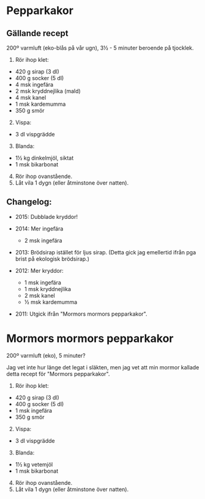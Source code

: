 Pepparkakor
===========

Gällande recept
---------------

200º varmluft (eko-blås på vår ugn), 3½ - 5 minuter beroende på tjocklek.

1. Rör ihop klet:
  * 420 g sirap (3 dl)
  * 400 g socker (5 dl)
  * 4 msk ingefära
  * 2 msk kryddnejlika (mald)
  * 4 msk kanel
  * 1 msk kardemumma
  * 350 g smör
2. Vispa:
  * 3 dl vispgrädde
3. Blanda:
  * 1½ kg dinkelmjöl, siktat
  * 1 msk bikarbonat
4. Rör ihop ovanstående.
5. Låt vila 1 dygn (eller åtminstone över natten).


Changelog:
----------

* 2015: Dubblade kryddor!

* 2014: Mer ingefära
  * 2 msk ingefära

* 2013: Brödsirap istället för ljus sirap.  (Detta gick jag emellertid ifrån pga brist på ekologisk brödsirap.)

* 2012: Mer kryddor:
  * 1 msk ingefära
  * 1 msk kryddnejlika
  * 2 msk kanel
  * ½ msk kardemumma

* 2011: Utgick ifrån "Mormors mormors pepparkakor".




Mormors mormors pepparkakor
===========================

200º varmluft (eko), 5 minuter?

Jag vet inte hur länge det legat i släkten, men jag vet att min mormor kallade detta recept för
"Mormors pepparkakor".

1. Rör ihop klet:
  * 420 g sirap (3 dl)
  * 400 g socker (5 dl)
  * 1 msk ingefära
  * 350 g smör
2. Vispa:
  * 3 dl vispgrädde
3. Blanda:
  * 1½ kg vetemjöl
  * 1 msk bikarbonat
4. Rör ihop ovanstående.
5. Låt vila 1 dygn (eller åtminstone över natten).

